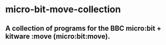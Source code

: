 # micro-bit-move-collection
A collection of programs for the BBC micro:bit + kitware :move (micro:bit:move).
-----

